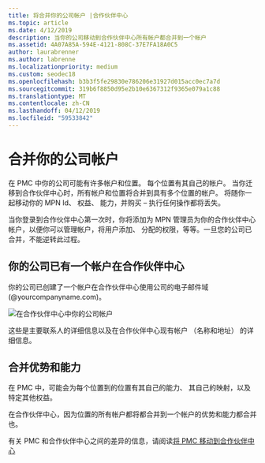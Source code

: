 ```yaml
---
title: 将合并你的公司帐户 |合作伙伴中心
ms.topic: article
ms.date: 4/12/2019
description: 当你的公司移动到合作伙伴中心所有帐户都合并到一个帐户
ms.assetid: 4A07A85A-594E-4121-808C-37E7FA18A0C5
author: laurabrenner
ms.author: labrenne
ms.localizationpriority: medium
ms.custom: seodec18
ms.openlocfilehash: b3b3f5fe29830e786206e31927d015acc0ec7a7d
ms.sourcegitcommit: 319b6f8850d95e2b10e6367312f9365e079a1c88
ms.translationtype: MT
ms.contentlocale: zh-CN
ms.lasthandoff: 04/12/2019
ms.locfileid: "59533842"
---
```

# <a name="consolidate-your-company-accounts"></a>合并你的公司帐户

在 PMC 中你的公司可能有许多帐户和位置。 每个位置有其自己的帐户。 当你迁移到合作伙伴中心时，所有帐户和位置将合并到具有多个位置的帐户。 将随你一起移动你的 MPN Id、 权益、 能力，并购买 – 执行任何操作都将丢失。 

当你登录到合作伙伴中心第一次时，你将添加为 MPN 管理员为你的合作伙伴中心帐户，以便你可以管理帐户，将用户添加、 分配的权限，等等。一旦您的公司已合并，不能逆转此过程。

## <a name="your-company-already-has-an-account-in-partner-center"></a>你的公司已有一个帐户在合作伙伴中心

你的公司已创建了一个帐户在合作伙伴中心使用公司的电子邮件域 (@yourcompanyname.com)。

![在合作伙伴中心中你的公司帐户](images/company1.png)

这些是主要联系人的详细信息以及在合作伙伴中心现有帐户 （名称和地址） 的详细信息。 

## <a name="consolidating-your-benefits-and-competencies"></a>合并优势和能力

在 PMC 中，可能会为每个位置到的位置有其自己的能力、 其自己的映射，以及特定其他权益。

在合作伙伴中心，因为位置的所有帐户都将都合并到一个帐户的优势和能力都合并也。 

有关 PMC 和合作伙伴中心之间的差异的信息，请阅读[将 PMC 移动到合作伙伴中心](pmc-pc-map.md)